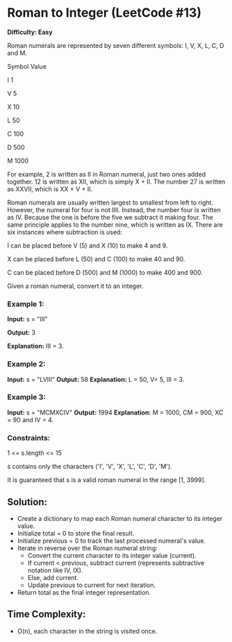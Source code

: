 # Roman to Integer (LeetCode #13)

**Difficulty: Easy**


Roman numerals are represented by seven different symbols: I, V, X, L, C, D and M.

Symbol       Value

I             1

V             5

X             10

L             50

C             100

D             500

M             1000

For example, 2 is written as II in Roman numeral, just two ones added together. 12 is written as XII, which is simply X + II. The number 27 is written as XXVII, which is XX + V + II.

Roman numerals are usually written largest to smallest from left to right. However, the numeral for four is not IIII. Instead, the number four is written as IV. Because the one is before the five we subtract it making four. The same principle applies to the number nine, which is written as IX. There are six instances where subtraction is used:

I can be placed before V (5) and X (10) to make 4 and 9. 

X can be placed before L (50) and C (100) to make 40 and 90. 

C can be placed before D (500) and M (1000) to make 400 and 900.


Given a roman numeral, convert it to an integer.

 

### Example 1:

**Input:** s = "III"

**Output:** 3

**Explanation:** III = 3.

### Example 2:

**Input:** s = "LVIII"
**Output:** 58
**Explanation:** L = 50, V= 5, III = 3.
### Example 3:

**Input:** s = "MCMXCIV"
**Output:** 1994
**Explanation:** M = 1000, CM = 900, XC = 90 and IV = 4.
 

### Constraints:

1 <= s.length <= 15

s contains only the characters ('I', 'V', 'X', 'L', 'C', 'D', 'M').

It is guaranteed that s is a valid roman numeral in the range [1, 3999].

## Solution:
- Create a dictionary to map each Roman numeral character to its integer value.
- Initialize total = 0 to store the final result.
- Initialize previous = 0 to track the last processed numeral's value.
- Iterate in reverse over the Roman numeral string:
  - Convert the current character to its integer value (current).
  - If current < previous, subtract current (represents subtractive notation like IV, IX).
  - Else, add current.
  - Update previous to current for next iteration.
- Return total as the final integer representation.


## Time Complexity:
- O(n), each character in the string is visited once.
